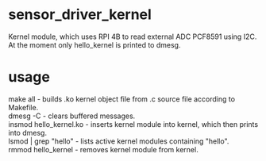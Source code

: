 # sensor_driver_kernel
Kernel module, which uses RPI 4B to read external ADC PCF8591 using I2C. At the moment only hello_kernel is printed to dmesg.

# usage
make all - builds .ko kernel object file from .c source file according to Makefile.  
dmesg -C - clears buffered messages.  
insmod hello_kernel.ko - inserts kernel module into kernel, which then prints into dmesg.  
lsmod | grep "hello" - lists active kernel modules containing "hello".  
rmmod hello_kernel - removes kernel module from kernel.  
